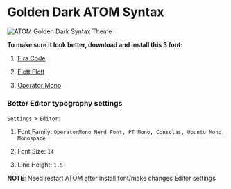 # Golden Dark ATOM Syntax

![ATOM Golden Dark Syntax Theme](https://4.bp.blogspot.com/-V0GcSpgMO7k/W4Og-S586JI/AAAAAAAAC58/ymiyi3uKtSs-Fss-DfVdOJSVTwRFcZAMgCLcBGAs/s1600/golden-dark-theme.png)

**To make sure it look better, download and install this 3 font:**

   1. [Fira Code](https://github.com/pu3antasyah/FiraCode)

   2. [Flott Flott](https://www.dafont.com/flottflott.font)

   3. [Operator Mono](https://github.com/pu3antasyah/cse134b-hw3)

### Better Editor typography settings

 `Settings` > `Editor`:

  1. Font Family: `OperatorMono Nerd Font, PT Mono, Consolas, Ubuntu Mono, Monospace`
  
  2. Font Size: `14`
  
  3. Line Height: `1.5`


**NOTE**: Need restart ATOM after install font/make changes Editor settings


